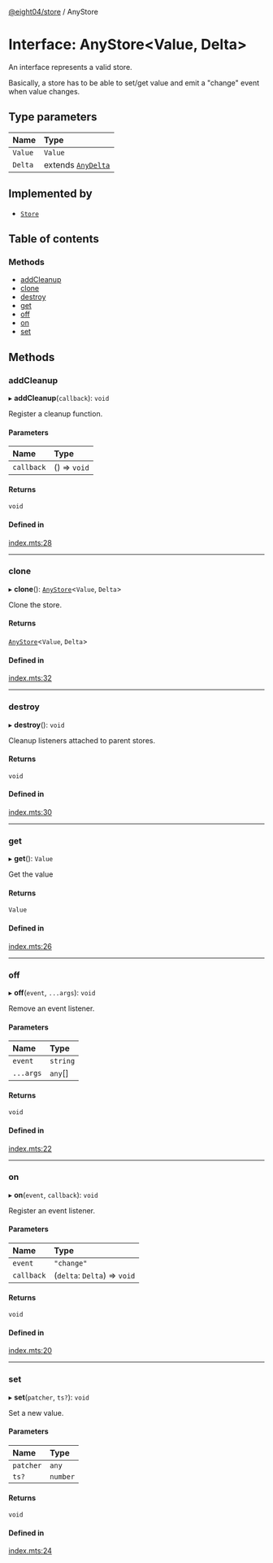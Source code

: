 [@eight04/store](../README.md) / AnyStore

# Interface: AnyStore<Value, Delta\>

An interface represents a valid store.

Basically, a store has to be able to set/get value and emit a "change" event when value changes.

## Type parameters

| Name | Type |
| :------ | :------ |
| `Value` | `Value` |
| `Delta` | extends [`AnyDelta`](AnyDelta.md) |

## Implemented by

- [`Store`](../classes/Store.md)

## Table of contents

### Methods

- [addCleanup](AnyStore.md#addcleanup)
- [clone](AnyStore.md#clone)
- [destroy](AnyStore.md#destroy)
- [get](AnyStore.md#get)
- [off](AnyStore.md#off)
- [on](AnyStore.md#on)
- [set](AnyStore.md#set)

## Methods

### addCleanup

▸ **addCleanup**(`callback`): `void`

Register a cleanup function.

#### Parameters

| Name | Type |
| :------ | :------ |
| `callback` | () => `void` |

#### Returns

`void`

#### Defined in

[index.mts:28](https://github.com/eight04/store/blob/ef00f00/index.mts#L28)

___

### clone

▸ **clone**(): [`AnyStore`](AnyStore.md)<`Value`, `Delta`\>

Clone the store.

#### Returns

[`AnyStore`](AnyStore.md)<`Value`, `Delta`\>

#### Defined in

[index.mts:32](https://github.com/eight04/store/blob/ef00f00/index.mts#L32)

___

### destroy

▸ **destroy**(): `void`

Cleanup listeners attached to parent stores.

#### Returns

`void`

#### Defined in

[index.mts:30](https://github.com/eight04/store/blob/ef00f00/index.mts#L30)

___

### get

▸ **get**(): `Value`

Get the value

#### Returns

`Value`

#### Defined in

[index.mts:26](https://github.com/eight04/store/blob/ef00f00/index.mts#L26)

___

### off

▸ **off**(`event`, `...args`): `void`

Remove an event listener.

#### Parameters

| Name | Type |
| :------ | :------ |
| `event` | `string` |
| `...args` | `any`[] |

#### Returns

`void`

#### Defined in

[index.mts:22](https://github.com/eight04/store/blob/ef00f00/index.mts#L22)

___

### on

▸ **on**(`event`, `callback`): `void`

Register an event listener.

#### Parameters

| Name | Type |
| :------ | :------ |
| `event` | ``"change"`` |
| `callback` | (`delta`: `Delta`) => `void` |

#### Returns

`void`

#### Defined in

[index.mts:20](https://github.com/eight04/store/blob/ef00f00/index.mts#L20)

___

### set

▸ **set**(`patcher`, `ts?`): `void`

Set a new value.

#### Parameters

| Name | Type |
| :------ | :------ |
| `patcher` | `any` |
| `ts?` | `number` |

#### Returns

`void`

#### Defined in

[index.mts:24](https://github.com/eight04/store/blob/ef00f00/index.mts#L24)

